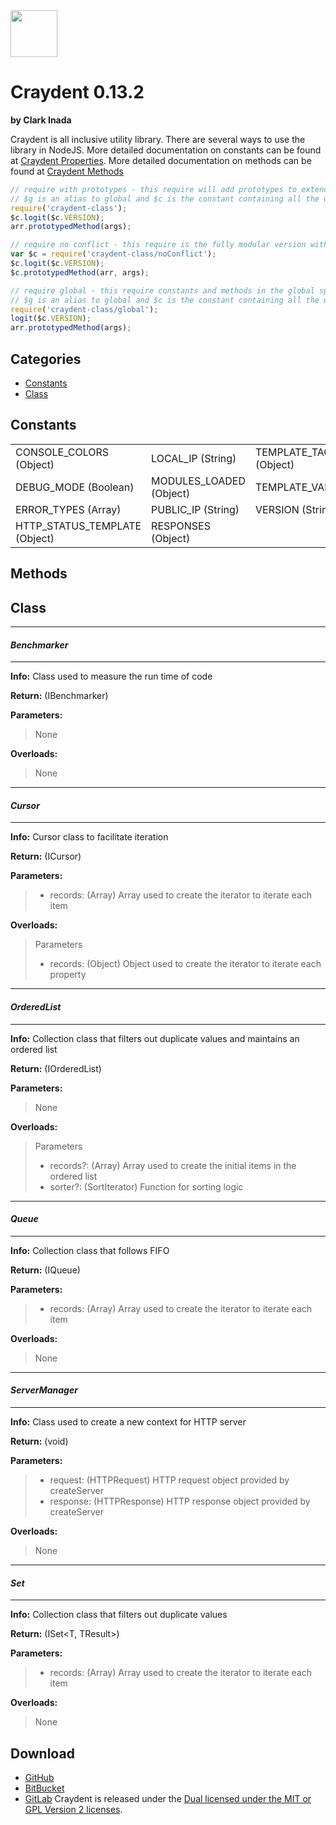 <img src="http://craydent.com/JsonObjectEditor/img/svgs/craydent-logo.svg" width=75 height=75/>

# Craydent 0.13.2
**by Clark Inada**

Craydent is all inclusive utility library.  There are several ways to use the library in NodeJS.
More detailed documentation on constants can be found at [Craydent Properties](http://www.craydent.com/JsonObjectEditor/docs.html#/property/CraydentNode).
More detailed documentation on methods can be found at [Craydent Methods](http://www.craydent.com/JsonObjectEditor/docs.html#/method/CraydentNode)

```js
// require with prototypes - this require will add prototypes to extend classes and add two constants ($c, $g) to the global space.
// $g is an alias to global and $c is the constant containing all the utility methods and properties.
require('craydent-class');
$c.logit($c.VERSION);
arr.prototypedMethod(args);
```

```js
// require no conflict - this require is the fully modular version with no global constants, prototypes, or methods.
var $c = require('craydent-class/noConflict');
$c.logit($c.VERSION);
$c.prototypedMethod(arr, args);
```

```js
// require global - this require constants and methods in the global space and add prototypes to extend classes.
// $g is an alias to global and $c is the constant containing all the utility methods and properties.
require('craydent-class/global');
logit($c.VERSION);
arr.prototypedMethod(args);
```

## Categories

* [Constants](#markdown-header-constants)
* [Class](#markdown-header-class)

<a name='markdown-header-constants'></a>
## Constants

| | | |
| ----- | ----- | ----- |
| CONSOLE_COLORS (Object) |LOCAL_IP (String) |TEMPLATE_TAG_CONFIG (Object) |
DEBUG_MODE (Boolean) |MODULES_LOADED (Object) |TEMPLATE_VARS (Array) |
ERROR_TYPES (Array) |PUBLIC_IP (String) |VERSION (String) |
HTTP_STATUS_TEMPLATE (Object) |RESPONSES (Object) |


## Methods

<a name='markdown-header-class'></a>
## Class

*** 
#### _Benchmarker_ 
***

**Info:** Class used to measure the run time of code

**Return:** (IBenchmarker)

**Parameters:**

>None

**Overloads:**

>None

*** 
#### _Cursor_ 
***

**Info:** Cursor class to facilitate iteration

**Return:** (ICursor<T>)

**Parameters:**

>* records: (Array<T>) Array used to create the iterator to iterate each item

**Overloads:**

>Parameters
>* records: (Object) Object used to create the iterator to iterate each property

*** 
#### _OrderedList_ 
***

**Info:** Collection class that filters out duplicate values and maintains an ordered list

**Return:** (IOrderedList<T>)

**Parameters:**

>None

**Overloads:**

>Parameters
>* records?: (Array<T>) Array used to create the initial items in the ordered list
>* sorter?: (SortIterator<T>) Function for sorting logic

*** 
#### _Queue_ 
***

**Info:** Collection class that follows FIFO

**Return:** (IQueue<T>)

**Parameters:**

>* records: (Array<T>) Array used to create the iterator to iterate each item

**Overloads:**

>None

*** 
#### _ServerManager_ 
***

**Info:** Class used to create a new context for HTTP server

**Return:** (void)

**Parameters:**

>* request: (HTTPRequest) HTTP request object provided by createServer
>* response: (HTTPResponse) HTTP response object provided by createServer

**Overloads:**

>None

*** 
#### _Set_ 
***

**Info:** Collection class that filters out duplicate values

**Return:** (ISet<T, TResult>)

**Parameters:**

>* records: (Array<T>) Array used to create the iterator to iterate each item

**Overloads:**

>None




## Download

 * [GitHub](https://github.com/craydent/node-library/modules/class)
 * [BitBucket](https://bitbucket.org/craydent/node-library/modules/class)
 * [GitLab](https://gitlab.com/craydent/node-library/modules/class)
Craydent is released under the [Dual licensed under the MIT or GPL Version 2 licenses](http://craydent.com/license).<br>